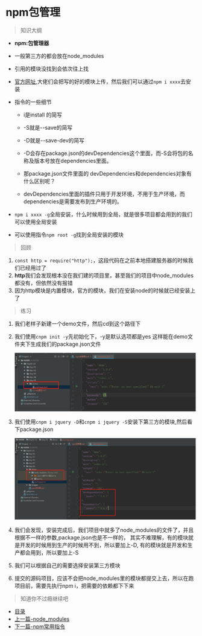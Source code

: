 # npm包管理
> 知识大纲
* **npm:包管理器**
* 一般第三方的都会放在node_modules
* 引用的模块没找到会依次往上找
* [官方网址](https://www.npmjs.com/),大佬们会把写的好的模块上传，然后我们可以通过`npm i xxxx`去安装
* 指令的一些细节
    * i是install 的简写
    
    * -S就是--save的简写
    
    * -D就是--save-dev的简写 
    
    * -D会存在package.json的devDependencies这个里面，而-S会将包的名称及版本号放在dependencies里面。
    
    * 那package.json文件里面的 devDependencies和dependencies对象有什么区别呢？
    
    * devDependencies里面的插件只用于开发环境，不用于生产环境，而dependencies是需要发布到生产环境的。

* `npm i xxxx -g`全局安装，什么时候用到全局，就是很多项目都会用到的我们可以使用全局安装    
* 可以使用指令`npm root -g`找到全局安装的模块 
        
> 回顾
1. `const http = require("http");`，这段代码在之前本地搭建服务器的时候我们已经用过了
2. **http**我们会发现根本没在我们建的项目里，甚至我们的项目中node_modules都没有，但依然没有报错
3. 因为http模块是内置模块，官方的模块，我们在安装node的时候就已经安装上了

> 练习
1. 我们老样子新建一个demo文件，然后cd到这个路径下
2. 我们使用`cnpm init -y`先初始化下，-y是默认选项都是yes
    这样能在demo文件夹下生成我们的package.json文件

    ![](./images/使用init初始化.jpg)
    
3. 我们使用`cnpm i jquery -D`和`cnpm i jquery -S`安装下第三方的模块,然后看下package.json
    
    ![](./images/安装第三方模块练手.jpg)
    
4. 我们会发现，安装完成后，我们项目中就多了node_modules的文件了，并且根据不一样的参数,package.json也是不一样的，
    其实不难理解，有的模块就是开发的时候用到生产的时候用不到，所以要加上-D,
    有的模块就是开发和生产都会用到，所以要加上-S
    
5. 我们可以根据自己的需要选择安装第三方模块    
6. 提交的源码项目，应该不会把node_modules里的模块都提交上去，所以在跑项目前，需要先执行npm i，把需要的依赖都下下来


> 知道你不过瘾继续吧
* [目录](../../README.md)
* [上一篇-node_modules](../day-04/node_modules.md)
* [下一篇-npm常用指令](../day-06/npm常用指令.md)